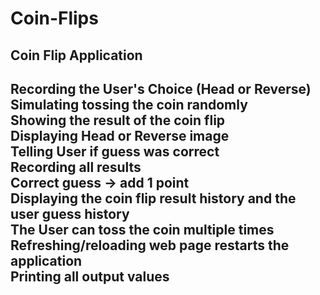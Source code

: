 # Coin-Flips
<h2> Coin Flip Application <h2>
Recording the User's Choice (Head or Reverse)<br>
Simulating tossing the coin randomly<br>
Showing the result of the coin flip<br>
Displaying Head or Reverse image<br>
Telling User if guess was correct<br>
Recording all results<br>
Correct guess -> add 1 point<br>
Displaying the coin flip result history and the user guess history<br>
The User can toss the coin multiple times<br>
Refreshing/reloading web page restarts the application<br>
Printing all output values<br>
